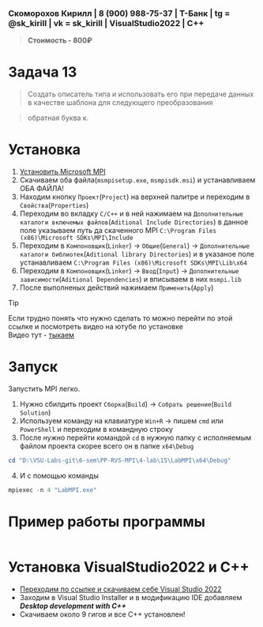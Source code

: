 ### Скоморохов Кирилл | 8 (900) 988-75-37 | Т-Банк | tg = @sk_kiriII  | vk = sk_kirill | VisualStudio2022 | C++

> **Стоимость - 800₽**

# Задача 13

> Создать описатель типа и использовать его при передаче данных в качестве шаблона для следующего преобразования

> обратная буква к.

# Установка

1. [Установить Microsoft MPI](https://www.microsoft.com/en-us/download/details.aspx?id=105289)  
2. Скачиваем оба файла(`msmpisetup.exe`, `msmpisdk.msi`) и устанавливаем ОБА ФАЙЛА!  
3. Находим кнопку `Проект`(`Project`) на верхней палитре и переходим в `Свойства`(`Properties`)  
4. Переходим во вкладку `C/C++` и в ней нажимаем на `Дополнительные каталоги включемых файлов`(`Aditional Include Directories`)
в данное поле указываем путь да скаченного MPI `C:\Program Files (x86)\Microsoft SDKs\MPI\Include` 
5. Переходим в `Компоновщик`(`Linker`) -> `Общие`(`General`) -> `Дополнительные каталоги библиотек`(`Aditional library Directories`)
и в указаное поле устанавливаем `C:\Program Files (x86)\Microsoft SDKs\MPI\Lib\x64`  
6. Переходим в `Компоновщик`(`Linker`) -> `Ввод`(`Input`) -> `Дополнительные зависимости`(`Aditional Dependencies`) и вписываем в них `msmpi.lib`  
7. После выполненых действий нажимаем `Применить`(`Apply`)

> [!TIP]
> Если трудно понять что нужно сделать то можно перейти по этой ссылке и посмотреть видео на ютубе по установке  
Видео тут - [тыкаем](https://www.youtube.com/watch?v=PPEu5KyTx3c)  

# Запуск

Запустить MPI легко.

1. Нужно сбилдить проект `Сборка`(`Build`) -> `Собрать решение`(`Build Solution`)
2. Используем команду на клавиатуре `Win+R` -> пишем `cmd` или `PowerShell` и переходим в командную строку
3. После нужно перейти командой `cd` в нужную папку с исполняемым файлом проекта скорее всего он в папке `x64\Debug`
```PowerShell
cd "D:\VSU-Labs-git\6-sem\PP-RVS-MPI\4-lab\15\LabMPI\x64\Debug"
```
4. И с помощью команды   
```PowerShell
mpiexec -n 4 "LabMPI.exe"
```

# Пример работы программы 
```PowerShell

```

# Установка VisualStudio2022 и C++

- [Переходим по ссылке  и скачиваем себе Visual Studio 2022](https://visualstudio.microsoft.com/ru/vs/)
- Заходим в Visual Studio Installer и в модификацию IDE добавляем ***Desktop development with C++***
- Скачиваем около 9 гигов и все С++ установлен!
